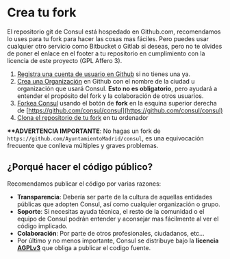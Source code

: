 # Crea tu fork

El repositorio git de Consul está hospedado en Github.com, recomendamos lo uses para tu fork para hacer las cosas mas fáciles. Pero puedes usar cualquier otro servicio como Bitbucket o Gitlab si deseas, pero no te olvides de poner el enlace en el footer a tu repositorio en cumplimiento con la licencia de este proyecto \(GPL Affero 3\).

1. [Registra una cuenta de usuario en Github](https://github.com/join) si no tienes una ya.
2. [Crea una Organización](https://help.github.com/articles/creating-a-new-organization-from-scratch/) en Github con el nombre de la ciudad u organización que usará Consul. **Esto no es obligatorio**, pero ayudará a entender el propósito del fork y la colaboración de otros usuarios.
3. [Forkea Consul](https://help.github.com/articles/fork-a-repo/) usando el botón de **fork** en la esquina superior derecha de [https://github.com/consul/consul](https://github.com/consul/consul)
4. [Clona el repositorio de tu fork](https://help.github.com/articles/cloning-a-repository/) en tu ordenador

**\*\*ADVERTENCIA IMPORTANTE**: No hagas un fork de `https://github.com/AyuntamientoMadrid/consul`, es una equivocación frecuente que conlleva múltiples y graves problemas.

## ¿Porqué hacer el código público?

Recomendamos publicar el código por varias razones:

* **Transparencia**: Debería ser parte de la cultura de aquellas entidades públicas que adopten Consul, así como cualquier organización o grupo.
* **Soporte**: Si necesitas ayuda técnica, el resto de la comunidad o el equipo de Consul podrán entender y aconsejar mas fácilmente al ver el código implicado.
* **Colaboración**: Por parte de otros profesionales, ciudadanos, etc...
* Por último y no menos importante, Consul se distribuye bajo la **licencia** [**AGPLv3**](https://github.com/consul/consul/blob/master/LICENSE-AGPLv3.txt) que obliga a publicar el codigo fuente.

